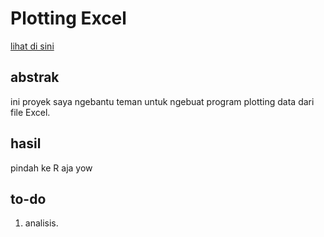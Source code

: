 # Plotting Excel
[lihat di sini](https://nbviewer.jupyter.org/github/kekavigi/kegabutan/blob/master/plotting%20excel/main.ipynb)

## abstrak
ini proyek saya ngebantu teman untuk ngebuat program plotting data dari file Excel.


## hasil
pindah ke R aja yow

## to-do
1. analisis.

